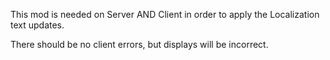This mod is needed on Server AND Client in order to apply the Localization text updates.

There should be no client errors, but displays will be incorrect.